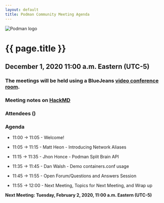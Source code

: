 ```yaml
---
layout: default
title: Podman Community Meeting Agenda
---
```


![Podman logo](/img/podman.svg)

# {{ page.title }}
## December 1, 2020 11:00 a.m. Eastern (UTC-5)

### The meetings will be held using a BlueJeans [video conference room](https://bluejeans.com/796412039).

### Meeting notes on [HackMD](https://hackmd.io/fc1zraYdS0-klJ2KJcfC7w)

### Attendees ()

### Agenda

* 11:00 -> 11:05 - Welcome! 

* 11:05 -> 11:15 - Matt Heon - Introducing Network Aliases
 
* 11:15 -> 11:35 - Jhon Honce - Podman Split Brain API 

* 11:35 -> 11:45 - Dan Walsh - Demo containers.conf usage

* 11:45 -> 11:55 - Open Forum/Questions and Answers Session

* 11:55 -> 12:00 - Next Meeting, Topics for Next Meeting, and Wrap up

 **Next Meeting: Tuesday, February 2, 2020, 11:00 a.m. Eastern (UTC-5)**
